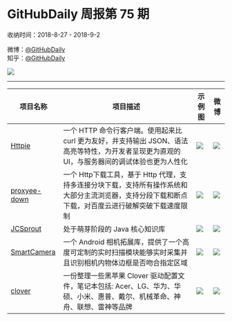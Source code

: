 # GitHubDaily 周报第 75 期

收纳时间：2018-8-27 - 2018-9-2

微博：[@GitHubDaily](https://weibo.com/GitHubDaily)    
知乎：[@GitHubDaily](https://www.zhihu.com/people/githubdaily)

![](https://raw.githubusercontent.com/GitHubDaily/GitHubDaily/master/assets/weixin.png)

---

项目名称 | 项目描述 | 示例图 | 微博
--- | --- | --- | ---
[Httpie](status.github_url) | 一个 HTTP 命令行客户端。使用起来比 curl 更为友好，并支持输出 JSON、语法高亮等特性，为开发者呈现更为直观的 UI，与服务器间的调试体验也更为人性化 | ![](http://wx3.sinaimg.cn/large/006fiYtfgy1fuue5b84dij30iv0lp43a.jpg) | [![](https://raw.githubusercontent.com/GitHubDaily/GitHubDaily/master/assets/sina_logo.png)](https://weibo.com/5722964389/Gxwozuly0)
[proxyee-down](status.github_url) | 一个 Http下载工具，基于 Http 代理，支持多连接分块下载，支持所有操作系统和大部分主流浏览器，支持分段下载和断点下载，对百度云进行破解突破下载速度限制 | ![](http://wx4.sinaimg.cn/large/006fiYtfly1fusirt5x1fj30su0cm0sz.jpg) | [![](https://raw.githubusercontent.com/GitHubDaily/GitHubDaily/master/assets/sina_logo.png)](https://weibo.com/5722964389/Gx8Pks7BY)
[JCSprout](status.github_url) | 处于萌芽阶段的 Java 核心知识库 | ![](http://wx3.sinaimg.cn/large/006fiYtfly1fuptri7merj31hu4281if.jpg) | [![](https://raw.githubusercontent.com/GitHubDaily/GitHubDaily/master/assets/sina_logo.png)](https://weibo.com/5722964389/GwPYl7JGE)
[SmartCamera](status.github_url) | 一个 Android 相机拓展库，提供了一个高度可定制的实时扫描模块能够实时采集并且识别相机内物体边框是否吻合指定区域 | ![](http://wx3.sinaimg.cn/large/006fiYtfgy1fundqrtmh8g308c0eub2c.gif) | [![](https://raw.githubusercontent.com/GitHubDaily/GitHubDaily/master/assets/sina_logo.png)](https://weibo.com/5722964389/GwGxQchak)
[clover](status.github_url) | 一份整理一些黑苹果 Clover 驱动配置文件，笔记本包括: Acer、LG、华为、华硕、小米、惠普、戴尔、机械革命、神舟、联想、雷神等品牌 | ![](http://wx3.sinaimg.cn/large/006fiYtfgy1fung6e4gkxj31hw6cee81.jpg) | [![](https://raw.githubusercontent.com/GitHubDaily/GitHubDaily/master/assets/sina_logo.png)](https://weibo.com/5722964389/Gwx7lpcUS)
